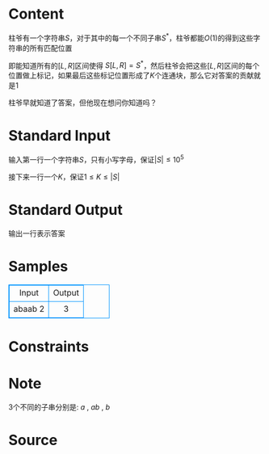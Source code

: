 
# Content

柱爷有一个字符串$S$，对于其中的每一个不同子串$S^*$，柱爷都能$O(1)$的得到这些字符串的所有匹配位置

即能知道所有的$[L,R]$区间使得 $S[L,R] = S^*$，然后柱爷会把这些$[L,R]$区间的每个位置做上标记，如果最后这些标记位置形成了$K$个连通块，那么它对答案的贡献就是$1$

柱爷早就知道了答案，但他现在想问你知道吗？

# Standard Input

输入第一行一个字符串$S$，只有小写字母，保证$|S|  \leq 10^5$

接下来一行一个$K$，保证$1 \leq K \leq |S|$

# Standard Output

输出一行表示答案

# Samples

<style>
        table,table tr th, table tr td { border:1px solid #0094ff; }
        table { width: 200px; min-height: 25px; line-height: 25px; text-align: center; border-collapse: collapse;}   
    </style>
<table>
	<tr>
		<td>Input</td>
		<td>Output</td>
	</tr>
<tr><td>abaab
2
</td><td>3
</td></tr></table>


# Constraints



# Note

$3$个不同的子串分别是: $a$ , $ab$ , $b$

# Source


